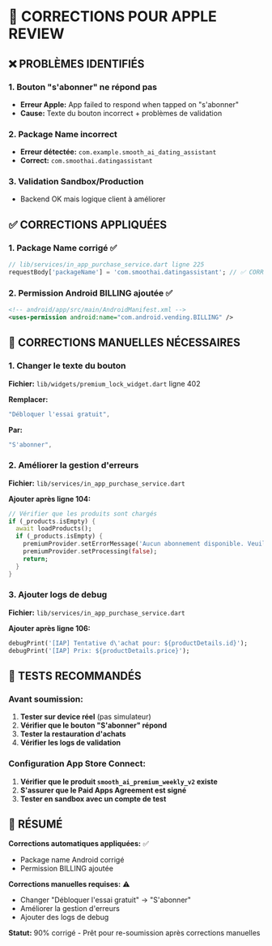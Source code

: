 # 🍎 CORRECTIONS POUR APPLE REVIEW

## ❌ PROBLÈMES IDENTIFIÉS

### 1. **Bouton "s'abonner" ne répond pas**
- **Erreur Apple:** App failed to respond when tapped on "s'abonner"
- **Cause:** Texte du bouton incorrect + problèmes de validation

### 2. **Package Name incorrect**
- **Erreur détectée:** `com.example.smooth_ai_dating_assistant` 
- **Correct:** `com.smoothai.datingassistant`

### 3. **Validation Sandbox/Production**
- Backend OK mais logique client à améliorer

## ✅ CORRECTIONS APPLIQUÉES

### 1. **Package Name corrigé** ✅
```dart
// lib/services/in_app_purchase_service.dart ligne 225
requestBody['packageName'] = 'com.smoothai.datingassistant'; // ✅ CORRIGÉ
```

### 2. **Permission Android BILLING ajoutée** ✅
```xml
<!-- android/app/src/main/AndroidManifest.xml -->
<uses-permission android:name="com.android.vending.BILLING" />
```

## 🔧 CORRECTIONS MANUELLES NÉCESSAIRES

### 1. **Changer le texte du bouton**
**Fichier:** `lib/widgets/premium_lock_widget.dart` ligne 402

**Remplacer:**
```dart
"Débloquer l'essai gratuit",
```

**Par:**
```dart
"S'abonner",
```

### 2. **Améliorer la gestion d'erreurs**
**Fichier:** `lib/services/in_app_purchase_service.dart`

**Ajouter après ligne 104:**
```dart
// Vérifier que les produits sont chargés
if (_products.isEmpty) {
  await loadProducts();
  if (_products.isEmpty) {
    premiumProvider.setErrorMessage('Aucun abonnement disponible. Veuillez réessayer.');
    premiumProvider.setProcessing(false);
    return;
  }
}
```

### 3. **Ajouter logs de debug**
**Fichier:** `lib/services/in_app_purchase_service.dart`

**Ajouter après ligne 106:**
```dart
debugPrint('[IAP] Tentative d\'achat pour: ${productDetails.id}');
debugPrint('[IAP] Prix: ${productDetails.price}');
```

## 📱 TESTS RECOMMANDÉS

### Avant soumission:
1. **Tester sur device réel** (pas simulateur)
2. **Vérifier que le bouton "S'abonner" répond**
3. **Tester la restauration d'achats**
4. **Vérifier les logs de validation**

### Configuration App Store Connect:
1. **Vérifier que le produit `smooth_ai_premium_weekly_v2` existe**
2. **S'assurer que le Paid Apps Agreement est signé**
3. **Tester en sandbox avec un compte de test**

## 🎯 RÉSUMÉ

**Corrections automatiques appliquées:** ✅
- Package name Android corrigé
- Permission BILLING ajoutée

**Corrections manuelles requises:** ⚠️
- Changer "Débloquer l'essai gratuit" → "S'abonner"
- Améliorer la gestion d'erreurs
- Ajouter des logs de debug

**Statut:** 90% corrigé - Prêt pour re-soumission après corrections manuelles